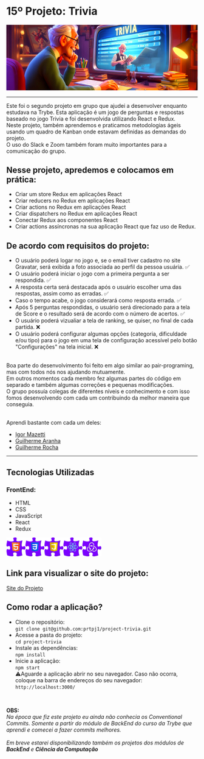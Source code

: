 # 15º Projeto: Trivia
<p align="center">
<img src="https://github.com/prtpj1/prtpj1/blob/main/Headers/15-Trivia.jpg?raw=true" alt="Header" />

---
Este foi o segundo projeto em grupo que ajudei a desenvolver enquanto estudava na Trybe. Esta aplicação é um jogo de perguntas e respostas baseado no jogo Trivia e foi desenvolvida utilizando React e Redux.<br>
Neste projeto, também aprendemos e praticamos metodologias ágeis usando um quadro de Kanban onde estavam definidas as demandas do projeto. <br>
O uso do Slack e Zoom também foram muito importantes para a comunicação do grupo.
<br>

## Nesse projeto, apredemos e colocamos em prática:
- Criar um store Redux em aplicações React
- Criar reducers no Redux em aplicações React
- Criar actions no Redux em aplicações React
- Criar dispatchers no Redux em aplicações React
- Conectar Redux aos componentes React
- Criar actions assíncronas na sua aplicação React que faz uso de Redux.<br>

## De acordo com requisitos do projeto:
- O usuário poderá logar no jogo e, se o email tiver cadastro no site Gravatar, será exibida a foto associada ao perfil da pessoa usuária. ✅
- O usuário poderá iniciar o jogo com a primeira pergunta a ser respondida. ✅
- A resposta certa será destacada após o usuário escolher uma das respostas, assim como as erradas. ✅
- Caso o tempo acabe, o jogo considerará como resposta errada. ✅
- Após 5 perguntas respondidas, o usuário será direcionado para a tela de Score e o resultado será de acordo com o número de acertos. ✅
- O usuário poderá vizualiar a tela de ranking, se quiser, no final de cada partida. ❌
- O usuário poderá configurar algumas opções (categoria, dificuldade e/ou tipo) para o jogo em uma tela de configuração acessível pelo botão "Configurações" na tela inicial. ❌

<br>
Boa parte do desenvolvimento foi feito em algo similar ao pair-programing, mas com todos nós nos ajudando mutuamente.<br>
Em outros momentos cada membro fez algumas partes do código em separado e também algumas correções e pequenas modificações.<br>
O grupo possuía colegas de diferentes níveis e conhecimento e com isso fomos desenvolvendo com cada um contribuindo da melhor maneira que conseguia.<br><br>

Aprendi bastante com cada um deles:
- [Igor Mazetti](https://github.com/Igormazetti)
- [Guilherme Aranha](https://github.com/GuiAranha)
- [Guilherme Rocha](https://github.com/guilhermerocha1)
<hr/>

## Tecnologias Utilizadas

### FrontEnd:

- HTML
- CSS
- JavaScript
- React
- Redux

<img src="https://github.com/prtpj1/prtpj1/blob/main/Github%20Imgs/html2.png" width="50" height="50" alt="HTML" /><img src="https://github.com/prtpj1/prtpj1/blob/main/Github Imgs/CSS2.png" width="50" height="50" alt="CSS" /><img src="https://github.com/prtpj1/prtpj1/blob/main/Github Imgs/JavaScript2.png" width="50" height="50" alt="CSS" /><img src="https://github.com/prtpj1/prtpj1/blob/main/Github Imgs/React2.png" width="50" height="50" alt="React Icon" /><img src="https://github.com/prtpj1/prtpj1/blob/main/Github Imgs/Redux2.png" width="50" height="50" alt="Redux Icon" />

## Link para visualizar o site do projeto:

[Site do Projeto](https://prtpj1-trivia-five.vercel.app/)

## Como rodar a aplicação?

- Clone o repositório: <br>
`git clone git@github.com:prtpj1/project-trivia.git`
- Acesse a pasta do projeto: <br>
`cd project-trivia`
- Instale as dependências: <br>
`npm install`
- Inicie a aplicação: <br>
`npm start` <br>
⚠️Aguarde a aplicação abrir no seu navegador. Caso não ocorra, coloque na barra de endereços do seu navegador: `http://localhost:3000/`

</br>

**OBS:**
</br>
*Na época que fiz este projeto eu ainda não conhecia os Conventional Commits. Somente a partir do módulo de BackEnd do curso da Trybe que aprendi e comecei a fazer commits melhores.
</br>
</br>
Em breve estarei disponibilizando também os projetos dos módulos de **BackEnd** e **Ciência da Computação***
